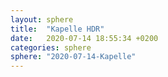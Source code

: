 ```yaml
---
layout: sphere
title:  "Kapelle HDR"
date:   2020-07-14 18:55:34 +0200
categories: sphere
sphere: "2020-07-14-Kapelle"
---
```

